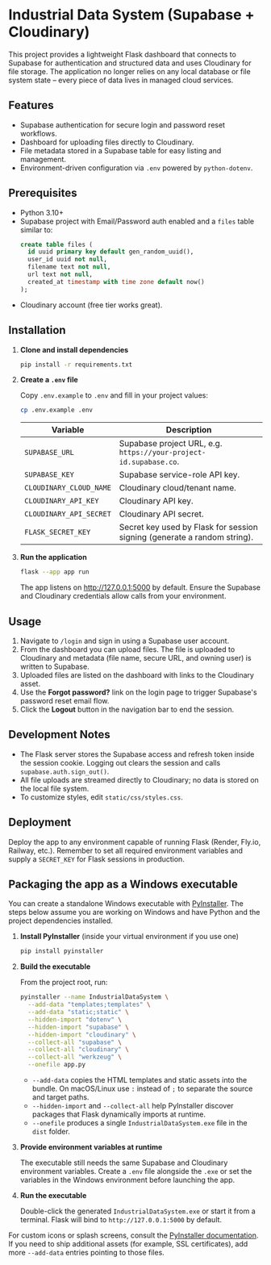 # Industrial Data System (Supabase + Cloudinary)

This project provides a lightweight Flask dashboard that connects to Supabase for
authentication and structured data and uses Cloudinary for file storage. The
application no longer relies on any local database or file system state – every
piece of data lives in managed cloud services.

## Features

- Supabase authentication for secure login and password reset workflows.
- Dashboard for uploading files directly to Cloudinary.
- File metadata stored in a Supabase table for easy listing and management.
- Environment-driven configuration via `.env` powered by `python-dotenv`.

## Prerequisites

- Python 3.10+
- Supabase project with Email/Password auth enabled and a `files` table similar
  to:
  ```sql
  create table files (
    id uuid primary key default gen_random_uuid(),
    user_id uuid not null,
    filename text not null,
    url text not null,
    created_at timestamp with time zone default now()
  );
  ```
- Cloudinary account (free tier works great).

## Installation

1. **Clone and install dependencies**
   ```bash
   pip install -r requirements.txt
   ```

2. **Create a `.env` file**

   Copy `.env.example` to `.env` and fill in your project values:
   ```bash
   cp .env.example .env
   ```

   | Variable | Description |
   | --- | --- |
   | `SUPABASE_URL` | Supabase project URL, e.g. `https://your-project-id.supabase.co`. |
   | `SUPABASE_KEY` | Supabase service-role API key. |
   | `CLOUDINARY_CLOUD_NAME` | Cloudinary cloud/tenant name. |
   | `CLOUDINARY_API_KEY` | Cloudinary API key. |
   | `CLOUDINARY_API_SECRET` | Cloudinary API secret. |
   | `FLASK_SECRET_KEY` | Secret key used by Flask for session signing (generate a random string). |

3. **Run the application**

   ```bash
   flask --app app run
   ```

   The app listens on <http://127.0.0.1:5000> by default. Ensure the Supabase
   and Cloudinary credentials allow calls from your environment.

## Usage

1. Navigate to `/login` and sign in using a Supabase user account.
2. From the dashboard you can upload files. The file is uploaded to Cloudinary
   and metadata (file name, secure URL, and owning user) is written to Supabase.
3. Uploaded files are listed on the dashboard with links to the Cloudinary
   asset.
4. Use the **Forgot password?** link on the login page to trigger Supabase's
   password reset email flow.
5. Click the **Logout** button in the navigation bar to end the session.

## Development Notes

- The Flask server stores the Supabase access and refresh token inside the
  session cookie. Logging out clears the session and calls `supabase.auth.sign_out()`.
- All file uploads are streamed directly to Cloudinary; no data is stored on the
  local file system.
- To customize styles, edit `static/css/styles.css`.

## Deployment

Deploy the app to any environment capable of running Flask (Render, Fly.io,
Railway, etc.). Remember to set all required environment variables and supply a
`SECRET_KEY` for Flask sessions in production.

## Packaging the app as a Windows executable

You can create a standalone Windows executable with [PyInstaller](https://pyinstaller.org/).
The steps below assume you are working on Windows and have Python and the
project dependencies installed.

1. **Install PyInstaller** (inside your virtual environment if you use one)

   ```bash
   pip install pyinstaller
   ```

2. **Build the executable**

   From the project root, run:

   ```bash
   pyinstaller --name IndustrialDataSystem \
     --add-data "templates;templates" \
     --add-data "static;static" \
     --hidden-import "dotenv" \
     --hidden-import "supabase" \
     --hidden-import "cloudinary" \
     --collect-all "supabase" \
     --collect-all "cloudinary" \
     --collect-all "werkzeug" \
     --onefile app.py
   ```

   - `--add-data` copies the HTML templates and static assets into the bundle.
     On macOS/Linux use `:` instead of `;` to separate the source and target paths.
   - `--hidden-import` and `--collect-all` help PyInstaller discover packages
     that Flask dynamically imports at runtime.
   - `--onefile` produces a single `IndustrialDataSystem.exe` file in the `dist`
     folder.

3. **Provide environment variables at runtime**

   The executable still needs the same Supabase and Cloudinary environment
   variables. Create a `.env` file alongside the `.exe` or set the variables in
   the Windows environment before launching the app.

4. **Run the executable**

   Double-click the generated `IndustrialDataSystem.exe` or start it from a
   terminal. Flask will bind to `http://127.0.0.1:5000` by default.

For custom icons or splash screens, consult the [PyInstaller documentation](https://pyinstaller.org/en/stable/). If you
need to ship additional assets (for example, SSL certificates), add more
`--add-data` entries pointing to those files.
